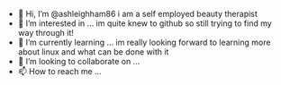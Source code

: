 - 👋 Hi, I’m @ashleighham86 i am a self employed beauty therapist
- 👀 I’m interested in ... im quite knew to github so still trying to find my way through it!
- 🌱 I’m currently learning ... im really looking forward to learning more about linux and what can be done with it
- 💞️ I’m looking to collaborate on ...
- 📫 How to reach me ...

<!---
ashleighham86/ashleighham86 is a ✨ special ✨ repository because its `README.md` (this file) appears on your GitHub profile.
You can click the Preview link to take a look at your changes.
--->
